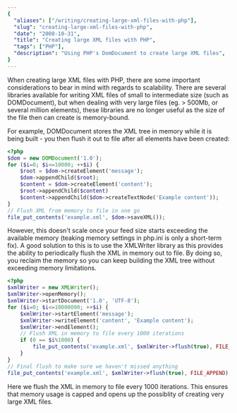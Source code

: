 ```yaml
---
{
  "aliases": ["/writing/creating-large-xml-files-with-php"],
  "slug": "creating-large-xml-files-with-php",
  "date": "2008-10-31",
  "title": "Creating large XML files with PHP",
  "tags": ["PHP"],
  "description": "Using PHP's DomDocument to create large XML files",
}
---
```


When creating large XML files with PHP, there are some important considerations
to bear in mind with regards to scalability. There are several libraries
available for writing XML files of small to intermediate size (such as
DOMDocument), but when dealing with very large files (eg. &gt; 500Mb, or several
million elements), these libraries are no longer useful as the size of the file
then can create is memory-bound.

For example, DOMDocument stores the XML tree in memory while it is being built -
you then flush it out to file after all elements have been created:

```php
<?php
$dom = new DOMDocument('1.0');
for ($i=0; $i<=10000; ++$i) {
    $root = $dom->createElement('message');
    $dom->appendChild($root);
    $content = $dom->createElement('content');
    $root->appendChild($content)
    $content->appendChild($dom->createTextNode('Example content'));
}
// Flush XML from memory to file in one go
file_put_contents('example.xml', $dom->saveXML());
```

However, this doesn't scale once your feed size starts exceeding the available
memory (teaking memory settings in php.ini is only a short-term fix). A good
solution to this is to use the XMLWriter library as this provides the ability to
periodically flush the XML in memory out to file. By doing so, you reclaim the
memory so you can keep building the XML tree without exceeding memory
limitations.

```php
<?php
$xmlWriter = new XMLWriter();
$xmlWriter->openMemory();
$xmlWriter->startDocument('1.0', 'UTF-8');
for ($i=0; $i<=10000000; ++$i) {
    $xmlWriter->startElement('message');
    $xmlWriter->writeElement('content', 'Example content');
    $xmlWriter->endElement();
    // Flush XML in memory to file every 1000 iterations
    if (0 == $i%1000) {
        file_put_contents('example.xml', $xmlWriter->flush(true), FILE_APPEND);
    }
}
// Final flush to make sure we haven't missed anything
file_put_contents('example.xml', $xmlWriter->flush(true), FILE_APPEND);
```

Here we flush the XML in memory to file every 1000 iterations. This ensures that
memory usage is capped and opens up the possiblity of creating very large XML
files.
